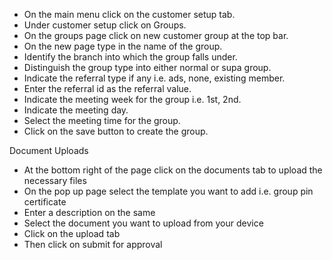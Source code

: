 - On the main menu click on the customer setup tab.
- Under customer setup click on Groups.
- On the groups page click on new customer group at the top bar.
- On the new page type in the name of the group. 
- Identify the branch into which the group falls under.
- Distinguish the group type into either normal or supa group.
- Indicate the referral type if any i.e. ads, none, existing member.
- Enter the referral id as the referral value.
- Indicate the meeting week for the group i.e. 1st, 2nd.
- Indicate the meeting day.
- Select the meeting time for the group.
- Click on the save button to create the group.




Document Uploads

- At the bottom right of the page click on the documents tab to upload the necessary files
- On the pop up page select the template you want to add i.e. group pin certificate
- Enter a description on the same
- Select the document you want to upload from your device 
- Click on the upload tab 
- Then click on submit for approval 

